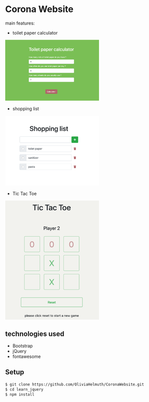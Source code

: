 # Corona Website
main features:
* toilet paper calculator  
  
<img src="./pic/../pics/Screenshot%202020-07-08%20at%2017.25.28.png" width="300">

* shopping list  
  
<img src="./pic/../pics/Screenshot%202020-07-08%20at%2017.26.19.png" width="300">

* Tic Tac Toe  
  
<img src="./pic/../pics/Screenshot%202020-07-08%20at%2017.26.52.png" width="300">   

## technologies used 
* Bootstrap
* jQuery
* fontawesome

## Setup
``` shell
$ git clone https://github.com/OliviaHelmuth/CoronaWebsite.git
$ cd learn_jquery
$ npm install
```